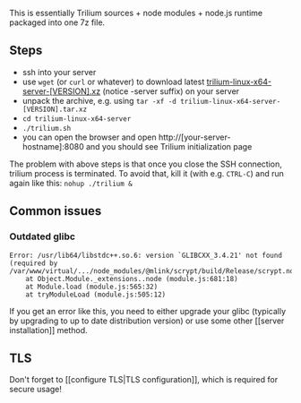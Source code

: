 This is essentially Trilium sources + node modules + node.js runtime packaged into one 7z file.

## Steps

* ssh into your server
* use `wget` (or `curl` or whatever) to download latest [
trilium-linux-x64-server-[VERSION].xz](https://github.com/zadam/trilium/releases/latest) (notice -server suffix) on your server
* unpack the archive, e.g. using `tar -xf -d trilium-linux-x64-server-[VERSION].tar.xz`
* `cd trilium-linux-x64-server`
* `./trilium.sh`
* you can open the browser and open http://[your-server-hostname]:8080 and you should see Trilium initialization page

The problem with above steps is that once you close the SSH connection, trilium process is terminated. To avoid that, kill it (with e.g. `CTRL-C`) and run again like this: `nohup ./trilium &`

## Common issues

### Outdated glibc

```
Error: /usr/lib64/libstdc++.so.6: version `GLIBCXX_3.4.21' not found (required by /var/www/virtual/.../node_modules/@mlink/scrypt/build/Release/scrypt.node)
    at Object.Module._extensions..node (module.js:681:18)
    at Module.load (module.js:565:32)
    at tryModuleLoad (module.js:505:12)
```

If you get an error like this, you need to either upgrade your glibc (typically by upgrading to up to date distribution version) or use some other [[server installation]] method.

## TLS

Don't forget to [[configure TLS|TLS configuration]], which is required for secure usage!

